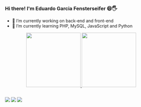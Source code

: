 ### Hi there! I'm Eduardo Garcia Fensterseifer 😄🖐

- 🔭 I’m currently working on back-end and front-end
- 🌱 I’m currently learning PHP, MySQL, JavaScript and Python
 
 <div align="center">
  <a href="https://github.com/camana98">
  <img height="180em" src="https://github-readme-stats.vercel.app/api?username=camana98&show_icons=true&theme=blue-green&include_all_commits=true&count_private=true"/>
  <img height="180em" src="https://github-readme-stats.vercel.app/api/top-langs/?username=camana98&layout=compact&langs_count=7&theme=blue-green"/>
</div>
  

  
  ##
  
  <div>
    <a href="https://instagram.com/e.camana_" target="_blank"><img src="https://img.shields.io/badge/-Instagram-%23E4405F?style=for-the-badge&logo=instagram&logoColor=white" target="_blank"></a>
    <a href = "mailto:camana98@gmail.com"><img src="https://img.shields.io/badge/-Gmail-%23333?style=for-the-badge&logo=gmail&logoColor=white" target="_blank"></a>
    <a href="https://www.linkedin.com/in/eduardocamana" target="_blank"><img src="https://img.shields.io/badge/-LinkedIn-%230077B5?style=for-the-badge&logo=linkedin&logoColor=white" target="_blank"></a> 
  </div>
